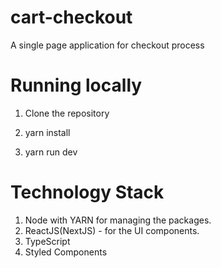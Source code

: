 # cart-checkout

A single page application for checkout process

# Running locally

1. Clone the repository

2. yarn install

3. yarn run dev

# Technology Stack

1. Node with YARN for managing the packages.
2. ReactJS(NextJS) - for the UI components.
3. TypeScript
4. Styled Components
